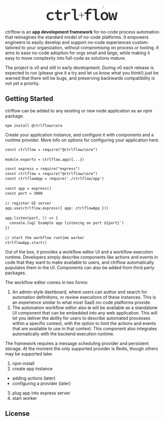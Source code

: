 <p align="center" style="margin-bottom: -5px">
  <img width="245" height="70" src="./docs/Logo.PNG">
</p>

ctrlflow is an **app development framework** for no-code process automation that reimagines the standard model of no-code platforms. It empowers engineers to easily develop and support no-code experiences custom-tailored to your organization, without compromising on process or tooling. It aims to ease no-code adoption for orgs small and large, while making it easy to move complexity into full-code as solutions mature.

The project is v0 and still in early development. During v0 each release is expected to run (please give it a try and let us know what you think!) just be warned that there will be bugs, and preserving backwards compatibility is not yet a priority.

## Getting Started

ctrlflow can be added to any existing or new node application as an npm package.

```
npm install @ctrlflow/core
```

Create your application instance, and configure it with components and a runtime provider. More info on options for configuring your application here.

```
const ctrlflow = require("@ctrlflow/core")

module.exports = ctrlflow.app({...})
```

```
const express = require("express")
const ctrlflow = require("@ctrlflow/core")
const ctrlflowApp = require('./ctrlflow/app')

const app = express()
const port = 3000

// register UI server
app.use(ctrlflow.express({ app: ctrlflowApp }))

app.listen(port, () => {
  console.log(`Example app listening on port ${port}`)
})

// start the workflow runtime worker
ctrlflowApp.start()
```

Out of the box, it provides a workflow editor UI and a workflow execution runtime. Developers simply describe components like actions and events in code that they want to make available to users, and ctrlflow automatically populates them in the UI. Components can also be added from third party packages.

The workflow editor comes in two forms:

1) An admin-style dashboard, where users can author and search for automation definitions, or review executions of these instances. This is an experience similar to what most SaaS no-code platforms provide.
2) The automation workflow editor also ~~is~~ will be available as a standalone UI component that can be embedded into any web application. This will let you deliver the ability for users to describe automated processes within a specific context, with the option to limit the actions and events that are available to use in that context. This component also integrates automatically with the backend execution runtime.

The framework requires a message scheduling provider and persistent storage. At the moment the only supported provider is Redis, though others may be supported later.

1) npm install
2) create app instance
  - adding actions (later)
  - configuring a provider (later)
3) plug app into express server
4) start worker

## License
